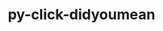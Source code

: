 ---
title: "py-click-didyoumean"
layout: cache
categories: [package, develop]
meta: {"compilers": ["gcc@=7.5.0"], "num_specs": 6, "num_specs_by_stack": {"radiuss": 5, "root": 6}, "oss": ["ubuntu18.04"], "platforms": ["linux"], "stacks": ["radiuss", "root"], "targets": ["x86_64_v3"], "versions": ["0.0.3"]}
spec_details: [{"compiler": "gcc@=7.5.0", "hash": "dfpscmizpaykmwkvp5ngbrablkqqmg3j", "os": "ubuntu18.04", "platform": "linux", "size": "-", "stacks": ["radiuss", "root"], "tarball": "https://binaries.spack.io/develop/build_cache/linux-ubuntu18.04-x86_64_v3/gcc-7.5.0/py-click-didyoumean-0.0.3/linux-ubuntu18.04-x86_64_v3-gcc-7.5.0-py-click-didyoumean-0.0.3-dfpscmizpaykmwkvp5ngbrablkqqmg3j.spack", "target": "x86_64_v3", "variants": ["build_system=python_pip"], "versions": ["0.0.3"]}, {"compiler": "gcc@=7.5.0", "hash": "zmprwh77ic6v7dx72d47bpnm7jbrijw3", "os": "ubuntu18.04", "platform": "linux", "size": "-", "stacks": ["radiuss", "root"], "tarball": "https://binaries.spack.io/develop/build_cache/linux-ubuntu18.04-x86_64_v3/gcc-7.5.0/py-click-didyoumean-0.0.3/linux-ubuntu18.04-x86_64_v3-gcc-7.5.0-py-click-didyoumean-0.0.3-zmprwh77ic6v7dx72d47bpnm7jbrijw3.spack", "target": "x86_64_v3", "variants": ["build_system=python_pip"], "versions": ["0.0.3"]}, {"compiler": "gcc@=7.5.0", "hash": "za6zpcs5tx3vdsawnktq7i2v36fh6kal", "os": "ubuntu18.04", "platform": "linux", "size": "-", "stacks": ["root"], "tarball": "https://binaries.spack.io/develop/build_cache/linux-ubuntu18.04-x86_64_v3/gcc-7.5.0/py-click-didyoumean-0.0.3/linux-ubuntu18.04-x86_64_v3-gcc-7.5.0-py-click-didyoumean-0.0.3-za6zpcs5tx3vdsawnktq7i2v36fh6kal.spack", "target": "x86_64_v3", "variants": ["build_system=python_pip"], "versions": ["0.0.3"]}, {"compiler": "gcc@=7.5.0", "hash": "u5fxc6wytaxwdg3wrt3pm726jixjexnu", "os": "ubuntu18.04", "platform": "linux", "size": "-", "stacks": ["radiuss", "root"], "tarball": "https://binaries.spack.io/develop/build_cache/linux-ubuntu18.04-x86_64_v3/gcc-7.5.0/py-click-didyoumean-0.0.3/linux-ubuntu18.04-x86_64_v3-gcc-7.5.0-py-click-didyoumean-0.0.3-u5fxc6wytaxwdg3wrt3pm726jixjexnu.spack", "target": "x86_64_v3", "variants": ["build_system=python_pip"], "versions": ["0.0.3"]}, {"compiler": "gcc@=7.5.0", "hash": "4si556fte33tfzzve2zyl3jcirlkzbv7", "os": "ubuntu18.04", "platform": "linux", "size": "-", "stacks": ["radiuss", "root"], "tarball": "https://binaries.spack.io/develop/build_cache/linux-ubuntu18.04-x86_64_v3/gcc-7.5.0/py-click-didyoumean-0.0.3/linux-ubuntu18.04-x86_64_v3-gcc-7.5.0-py-click-didyoumean-0.0.3-4si556fte33tfzzve2zyl3jcirlkzbv7.spack", "target": "x86_64_v3", "variants": ["build_system=python_pip"], "versions": ["0.0.3"]}, {"compiler": "gcc@=7.5.0", "hash": "h46o3iv3k3kz6fpb7ep4nk7anckqd763", "os": "ubuntu18.04", "platform": "linux", "size": "-", "stacks": ["radiuss", "root"], "tarball": "https://binaries.spack.io/develop/build_cache/linux-ubuntu18.04-x86_64_v3/gcc-7.5.0/py-click-didyoumean-0.0.3/linux-ubuntu18.04-x86_64_v3-gcc-7.5.0-py-click-didyoumean-0.0.3-h46o3iv3k3kz6fpb7ep4nk7anckqd763.spack", "target": "x86_64_v3", "variants": ["build_system=python_pip"], "versions": ["0.0.3"]}]
---